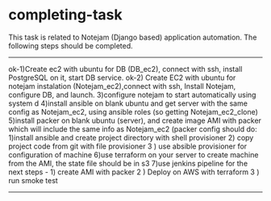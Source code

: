 # completing-task
This task is related to Notejam (Django based) application automation.
The following steps should be completed.
**************************************************************  
ok-1)Create ec2 with ubuntu for DB (DB_ec2), connect with ssh, install PostgreSQL on it, start DB service.
ok-2) Create EC2 with ubuntu for notejam instalation (Notejam_ec2),connect with ssh, Install Notejam, configure DB, and launch.
3)configure notejam to start automatically using system d
4)install ansible on blank ubuntu and get server with the same config as Notejam_ec2, using ansible roles (so getting Notejam_ec2_clone)
5)install packer on blank ubuntu (server), and create image AMI with packer which will include the same info as Notejam_ec2 (packer config should do: 1)install ansible and create project directory with shell provisioner 2) copy project code from git with file provisioner 3 ) use absible provisioner for configuration of machine
6)use terraform on your server to create machine from the AMI, the state file should be in s3
7)use jenkins pipeline for the next steps - 1) create AMI with packer 2 ) Deploy on AWS with terraform 3 ) run smoke test  
**********************************************************************
